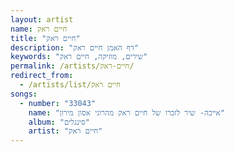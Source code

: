 ```yaml
---
layout: artist
name: חיים ראק
title: "חיים ראק"
description: "דף האמן חיים ראק"
keywords: "שירים, מוזיקה, חיים ראק"
permalink: /artists/חיים-ראק/
redirect_from:
  - /artists/list/חיים ראק
songs:
  - number: "33043"
    name: "אײכה- שיר לזכרו של חיים ראק מהרוגי אסון מירון"
    album: "סינגלים"
    artist: "חיים ראק"
---
```

